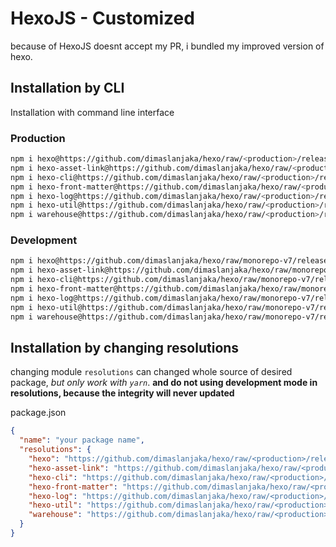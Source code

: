 # HexoJS - Customized
because of HexoJS doesnt accept my PR, i bundled my improved version of hexo.

## Installation by CLI
Installation with command line interface

### Production

```bash
npm i hexo@https://github.com/dimaslanjaka/hexo/raw/<production>/releases/hexo.tgz
npm i hexo-asset-link@https://github.com/dimaslanjaka/hexo/raw/<production>/releases/hexo-asset-link.tgz
npm i hexo-cli@https://github.com/dimaslanjaka/hexo/raw/<production>/releases/hexo-cli.tgz
npm i hexo-front-matter@https://github.com/dimaslanjaka/hexo/raw/<production>/releases/hexo-front-matter.tgz
npm i hexo-log@https://github.com/dimaslanjaka/hexo/raw/<production>/releases/hexo-log.tgz
npm i hexo-util@https://github.com/dimaslanjaka/hexo/raw/<production>/releases/hexo-util.tgz
npm i warehouse@https://github.com/dimaslanjaka/hexo/raw/<production>/releases/warehouse.tgz
```

### Development

```bash
npm i hexo@https://github.com/dimaslanjaka/hexo/raw/monorepo-v7/releases/hexo.tgz
npm i hexo-asset-link@https://github.com/dimaslanjaka/hexo/raw/monorepo-v7/releases/hexo-asset-link.tgz
npm i hexo-cli@https://github.com/dimaslanjaka/hexo/raw/monorepo-v7/releases/hexo-cli.tgz
npm i hexo-front-matter@https://github.com/dimaslanjaka/hexo/raw/monorepo-v7/releases/hexo-front-matter.tgz
npm i hexo-log@https://github.com/dimaslanjaka/hexo/raw/monorepo-v7/releases/hexo-log.tgz
npm i hexo-util@https://github.com/dimaslanjaka/hexo/raw/monorepo-v7/releases/hexo-util.tgz
npm i warehouse@https://github.com/dimaslanjaka/hexo/raw/monorepo-v7/releases/warehouse.tgz
```

## Installation by changing resolutions
changing module `resolutions` can changed whole source of desired package, _but only work with `yarn`_. **and do not using development mode in resolutions, because the integrity will never updated**

package.json
```json
{
  "name": "your package name",
  "resolutions": {
    "hexo": "https://github.com/dimaslanjaka/hexo/raw/<production>/releases/hexo.tgz",
    "hexo-asset-link": "https://github.com/dimaslanjaka/hexo/raw/<production>/releases/hexo-asset-link.tgz",
    "hexo-cli": "https://github.com/dimaslanjaka/hexo/raw/<production>/releases/hexo-cli.tgz",
    "hexo-front-matter": "https://github.com/dimaslanjaka/hexo/raw/<production>/releases/hexo-front-matter.tgz",
    "hexo-log": "https://github.com/dimaslanjaka/hexo/raw/<production>/releases/hexo-log.tgz",
    "hexo-util": "https://github.com/dimaslanjaka/hexo/raw/<production>/releases/hexo-util.tgz",
    "warehouse": "https://github.com/dimaslanjaka/hexo/raw/<production>/releases/warehouse.tgz"
  }
}
```